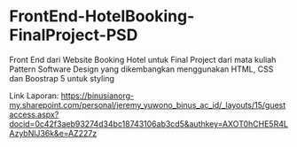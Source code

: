 # FrontEnd-HotelBooking-FinalProject-PSD
 Front End dari Website Booking Hotel untuk Final Project dari mata kuliah Pattern Software Design yang dikembangkan menggunakan HTML, CSS dan Boostrap 5 untuk styling

Link Laporan: https://binusianorg-my.sharepoint.com/personal/jeremy_yuwono_binus_ac_id/_layouts/15/guestaccess.aspx?docid=0c42f3aeb93274d34bc18743106ab3cd5&authkey=AXOT0hCHE5R4LAzybNlJ36k&e=AZ227z
